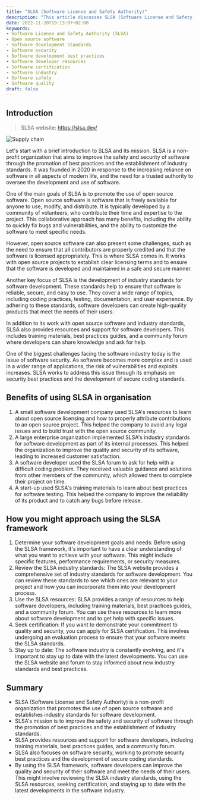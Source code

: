```yaml
---
title: "SLSA (Software License and Safety Authority)"
description: "This article discusses SLSA (Software License and Safety Authority), a non-profit organization that promotes the use of open source software and establishes industry standards for software development. It covers the goals and mission of SLSA, as well as the resources and support it provides for software developers. The article also highlights the importance of software security and how SLSA works to improve the safety and security of software. The article provides examples of how SLSA has been used in the software industry and gives an overview of how to approach using the SLSA framework."
date: 2022-11-20T19:13:07+02:00
keywords:
- Software License and Safety Authority (SLSA)
- Open source software
- Software development standards
- Software security
- Software development best practices
- Software developer resources
- Software certification
- Software industry
- Software safety
- Software quality
draft: false
---
```


## Introduction

> SLSA website: https://slsa.dev/

![Supply chain](/posts/slsa-supply.svg#center)

Let's start with a brief introduction to SLSA and its mission. SLSA is a non-profit organization that aims to improve the safety and security of software through the promotion of best practices and the establishment of industry standards. It was founded in 2020 in response to the increasing reliance on software in all aspects of modern life, and the need for a trusted authority to oversee the development and use of software.

One of the main goals of SLSA is to promote the use of open source software. Open source software is software that is freely available for anyone to use, modify, and distribute. It is typically developed by a community of volunteers, who contribute their time and expertise to the project. This collaborative approach has many benefits, including the ability to quickly fix bugs and vulnerabilities, and the ability to customize the software to meet specific needs.

However, open source software can also present some challenges, such as the need to ensure that all contributors are properly credited and that the software is licensed appropriately. This is where SLSA comes in. It works with open source projects to establish clear licensing terms and to ensure that the software is developed and maintained in a safe and secure manner.

Another key focus of SLSA is the development of industry standards for software development. These standards help to ensure that software is reliable, secure, and easy to use. They cover a wide range of topics, including coding practices, testing, documentation, and user experience. By adhering to these standards, software developers can create high-quality products that meet the needs of their users.

In addition to its work with open source software and industry standards, SLSA also provides resources and support for software developers. This includes training materials, best practices guides, and a community forum where developers can share knowledge and ask for help.

One of the biggest challenges facing the software industry today is the issue of software security. As software becomes more complex and is used in a wider range of applications, the risk of vulnerabilities and exploits increases. SLSA works to address this issue through its emphasis on security best practices and the development of secure coding standards.

## Benefits of using SLSA in organisation

1. A small software development company used SLSA's resources to learn about open source licensing and how to properly attribute contributions to an open source project. This helped the company to avoid any legal issues and to build trust with the open source community.
2. A large enterprise organization implemented SLSA's industry standards for software development as part of its internal processes. This helped the organization to improve the quality and security of its software, leading to increased customer satisfaction.
3. A software developer used the SLSA forum to ask for help with a difficult coding problem. They received valuable guidance and solutions from other members of the community, which allowed them to complete their project on time.
4. A start-up used SLSA's training materials to learn about best practices for software testing. This helped the company to improve the reliability of its product and to catch any bugs before release.

## How you might approach using the SLSA framework

1. Determine your software development goals and needs: Before using the SLSA framework, it's important to have a clear understanding of what you want to achieve with your software. This might include specific features, performance requirements, or security measures.
2. Review the SLSA industry standards: The SLSA website provides a comprehensive set of industry standards for software development. You can review these standards to see which ones are relevant to your project and how you can incorporate them into your development process.
3. Use the SLSA resources: SLSA provides a range of resources to help software developers, including training materials, best practices guides, and a community forum. You can use these resources to learn more about software development and to get help with specific issues.
4. Seek certification: If you want to demonstrate your commitment to quality and security, you can apply for SLSA certification. This involves undergoing an evaluation process to ensure that your software meets the SLSA standards.
5. Stay up to date: The software industry is constantly evolving, and it's important to stay up to date with the latest developments. You can use the SLSA website and forum to stay informed about new industry standards and best practices.

## Summary

- SLSA (Software License and Safety Authority) is a non-profit organization that promotes the use of open source software and establishes industry standards for software development.
- SLSA's mission is to improve the safety and security of software through the promotion of best practices and the establishment of industry standards.
- SLSA provides resources and support for software developers, including training materials, best practices guides, and a community forum.
- SLSA also focuses on software security, working to promote security best practices and the development of secure coding standards.
- By using the SLSA framework, software developers can improve the quality and security of their software and meet the needs of their users. This might involve reviewing the SLSA industry standards, using the SLSA resources, seeking certification, and staying up to date with the latest developments in the software industry.
